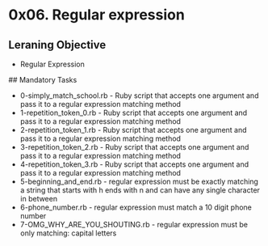 # 0x06. Regular expression

## Leraning Objective
- Regular Expression

## Mandatory Tasks
- 0-simply_match_school.rb - Ruby script that accepts one argument and pass it to a regular expression matching method
- 1-repetition_token_0.rb - Ruby script that accepts one argument and pass it to a regular expression matching method
- 2-repetition_token_1.rb - Ruby script that accepts one argument and pass it to a regular expression matching method
- 3-repetition_token_2.rb - Ruby script that accepts one argument and pass it to a regular expression matching method
- 4-repetition_token_3.rb - Ruby script that accepts one argument and pass it to a regular expression matching method
- 5-beginning_and_end.rb - regular expression must be exactly matching a string that starts with h ends with n and can have any single character in between
- 6-phone_number.rb - regular expression must match a 10 digit phone number
- 7-OMG_WHY_ARE_YOU_SHOUTING.rb - regular expression must be only matching: capital letters
